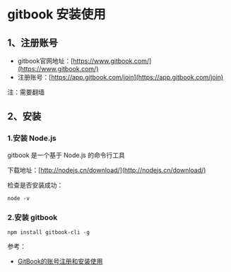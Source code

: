 # gitbook 安装使用

## 1、注册账号

* gitbook官网地址：[https://www.gitbook.com/](https://www.gitbook.com/)
* 注册账号：[https://app.gitbook.com/join](https://app.gitbook.com/join)

注：需要翻墙

## 2、安装

### 1.安装 Node.js

gitbook 是一个基于 Node.js 的命令行工具

&#x20;下载地址：[http://nodejs.cn/download/](http://nodejs.cn/download/)

检查是否安装成功：

```
node -v
```

### 2.安装 gitbook

```
npm install gitbook-cli -g
```



参考：

* [GitBook的账号注册和安装使用](https://www.cnblogs.com/fby698/p/11390771.html#navigator)
